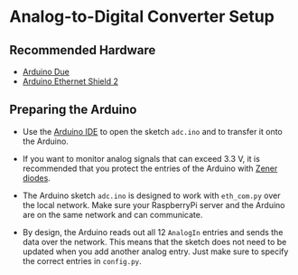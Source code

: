 # Analog-to-Digital Converter Setup

## Recommended Hardware

  * [Arduino Due](https://store.arduino.cc/arduino-due)
  * [Arduino Ethernet Shield 2](https://store.arduino.cc/arduino-ethernet-shield-2)

## Preparing the Arduino
  * Use the [Arduino IDE](https://www.arduino.cc/en/software) to open the sketch `adc.ino` and to transfer it onto the Arduino.

  * If you want to monitor analog signals that can exceed 3.3 V, it is recommended that you protect the entries of the Arduino with [Zener diodes](https://fr.farnell.com/nexperia/bzx79-c3v3/diode-zener-500mw-3-3v/dp/1097229?MER=sy-me-pd-mi-alte).
  * The Arduino sketch `adc.ino` is designed to work with `eth_com.py` over the local network. Make sure your RaspberryPi server and the Arduino are on the same network and can communicate.
  * By design, the Arduino reads out all 12 `AnalogIn` entries and sends the data over the network. This means that the sketch does not need to be updated when you add another analog entry. Just make sure to specify the correct entries in `config.py`.
